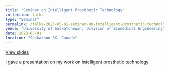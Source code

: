 ```yaml
---
title: "Seminar on Intelligent Prosthetic Technology"
collection: talks
type: "Seminar"
permalink: /talks/2023-05-01-seminar-on-intelligent-prosthetic-technology
venue: "University of Saskatchewan, Division of Biomedical Engineering"
date: 2023-05-01
location: "Saskatoon SK, Canada"
---
```


[View slides](https://jethroodeyemi.github.io/files/jethro-thesis-seminar.pdf)

I gave a presentation on my work on intelligent prosthetic technology
